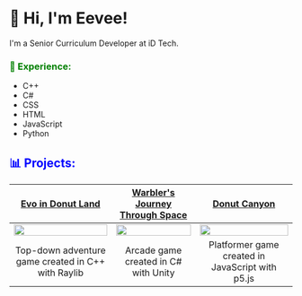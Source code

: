 # 👋 Hi, I'm Eevee!
I'm a Senior Curriculum Developer at iD Tech.

### <span style="color:green">📗 Experience:</span>
- C++
- C#
- CSS
- HTML
- JavaScript
- Python

## <span style="color:blue">📊 Projects:</span>
| [Evo in Donut Land](https://github.com/iD-Eevee/RaylibFinalProject) | [Warbler's Journey Through Space](https://ideevee.itch.io/warblers-journey-through-space) | [Donut Canyon](https://editor.p5js.org/Eevee/full/_Fq5L_dE8) |
| :---: | :---: | :---: |
| <img src="https://github.com/user-attachments/assets/19d5077b-3318-4d84-a18c-7c892bfa5d3f" width=100%> | <img src="https://github.com/user-attachments/assets/829d8b08-b8af-49e2-b6b3-06a1d5d851bf" width=100%> | <img src="https://github.com/user-attachments/assets/8517c989-17f1-40ea-875a-78270a75768a" width=100%> |
| Top-down adventure game created in C++ with Raylib | Arcade game created in C# with Unity | Platformer game created in JavaScript with p5.js |
